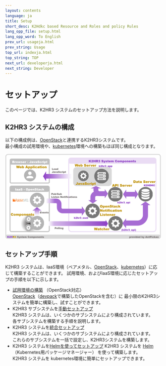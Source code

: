 ```yaml
---
layout: contents
language: ja
title: Setup
short_desc: K2Hdkc based Resource and Roles and policy Rules
lang_opp_file: setup.html
lang_opp_word: To English
prev_url: usageja.html
prev_string: Usage
top_url: indexja.html
top_string: TOP
next_url: developerja.html
next_string: Developer
---
```


# セットアップ

このページでは、K2HR3 システムのセットアップ方法を説明します。  

## K2HR3 システムの構成

以下の構成例は、[OpenStack](https://www.openstack.org/)と連携するK2HR3システムです。  
最小構成の試用環境や、[kubernetes](https://kubernetes.io/ja/)環境への構築もほぼ同じ構成となります。  

![K2HR3 Setup overview](images/setup_overview.png)

## セットアップ手順

K2HR3 システムは、IaaS環境（ベアメタル、[OpenStack](https://www.openstack.org/)、[kubernetes](https://kubernetes.io/ja/)）に応じて構築することができます。
試用環境、およびIaaS環境に応じたセットアップの手順を以下に示します。

- [試用環境の構築](setup_trialja.html) （OpenStack対応）  
[OpenStack](https://www.openstack.org/)（[devpack](https://github.com/yahoojapan/k2hr3_utils/tree/master/devpack)で構築したOpenStackを含む）に 最小限のK2HR3システムを簡単に構築し、試すことができます。  
- K2HR3 サブシステムを[手動セットアップ](setup_manualja.html)  
K2HR3 システムは、いくつかのサブシステムにより構成されています。  
各サブシステムを構築する手順を説明します。  
- K2HR3 システムを[統合セットアップ](setup_integrateja.html)  
K2HR3 システムは、いくつかのサブシステムにより構成されています。  
これらのサブシステムを一括で設定し、K2HR3システムを構築します。
- K2HR3 システムを[Helmを使ってセットアップ](setup_helm_chartja.html)
K2HR3 システムを [Helm](https://helm.sh/ja/)（Kubernetes用パッケージマネージャー） を使って構築します。  
K2HR3 システムを kubernetes環境に簡単にセットアップできます。
